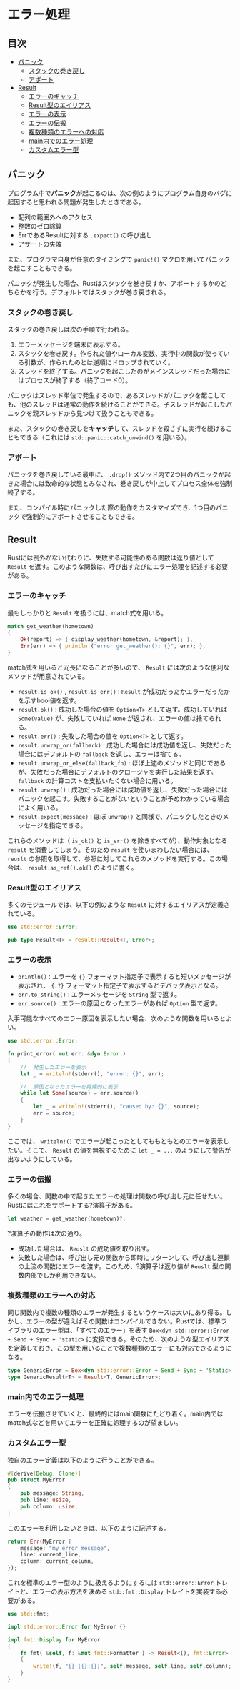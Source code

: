 # エラー処理


## 目次

- [パニック](#パニック)
	- [スタックの巻き戻し](#スタックの巻き戻し)
	- [アボート](#アボート)
- [Result](#result)
	- [エラーのキャッチ](#エラーのキャッチ)
	- [Result型のエイリアス](#result型のエイリアス)
	- [エラーの表示](#エラーの表示)
	- [エラーの伝搬](#エラーの伝搬)
	- [複数種類のエラーへの対応](#複数種類のエラーへの対応)
	- [main内でのエラー処理](#main内でのエラー処理)
	- [カスタムエラー型](#カスタムエラー型)


## パニック

プログラム中で**パニック**が起こるのは、次の例のようにプログラム自身のバグに起因すると思われる問題が発生したときである。

- 配列の範囲外へのアクセス
- 整数のゼロ除算
- ErrであるResultに対する `.expect()` の呼び出し
- アサートの失敗

また、プログラマ自身が任意のタイミングで `panic!()` マクロを用いてパニックを起こすこともできる。

パニックが発生した場合、Rustはスタックを巻き戻すか、アボートするかのどちらかを行う。デフォルトではスタックが巻き戻される。

### スタックの巻き戻し

スタックの巻き戻しは次の手順で行われる。

1. エラーメッセージを端末に表示する。
1. スタックを巻き戻す。作られた値やローカル変数、実行中の関数が使っている引数が、作られたのとは逆順にドロップされていく。
1. スレッドを終了する。パニックを起こしたのがメインスレッドだった場合にはプロセスが終了する（終了コード0）。

パニックはスレッド単位で発生するので、あるスレッドがパニックを起こしても、他のスレッドは通常の動作を続けることができる。子スレッドが起こしたパニックを親スレッドから見つけて扱うこともできる。

また、スタックの巻き戻しを**キャッチ**して、スレッドを殺さずに実行を続けることもできる（これには `std::panic::catch_unwind()` を用いる）。

### アボート

パニックを巻き戻している最中に、 `.drop()` メソッド内で2つ目のパニックが起きた場合には致命的な状態とみなされ、巻き戻しが中止してプロセス全体を強制終了する。

また、コンパイル時にパニックした際の動作をカスタマイズでき、1つ目のパニックで強制的にアボートさせることもできる。


## Result

Rustには例外がない代わりに、失敗する可能性のある関数は返り値として `Result` を返す。このような関数は、呼び出すたびにエラー処理を記述する必要がある。

### エラーのキャッチ

最もしっかりと `Result` を扱うには、match式を用いる。

```rust
match get_weather(hometown)
{
	Ok(report) => { display_weather(hometown, &report); },
	Err(err) => { println!("error get_weather(): {}", err); },
}
```

match式を用いると冗長になることが多いので、 `Result` には次のような便利なメソッドが用意されている。

- `result.is_ok()` , `result.is_err()` : `Result` が成功だったかエラーだったかを示すbool値を返す。
- `result.ok()` : 成功した場合の値を `Option<T>` として返す。成功していれば `Some(value)` が、失敗していれば `None` が返され、エラーの値は捨てられる。
- `result.err()` : 失敗した場合の値を `Option<T>` として返す。
- `result.unwrap_or(fallback)` : 成功した場合には成功値を返し、失敗だった場合にはデフォルトの `fallback` を返し、エラーは捨てる。
- `result.unwrap_or_else(fallback_fn)` : ほぼ上述のメソッドと同じであるが、失敗だった場合にデフォルトのクロージャを実行した結果を返す。 `fallback` の計算コストを支払いたくない場合に用いる。
- `result.unwrap()` : 成功だった場合には成功値を返し、失敗だった場合にはパニックを起こす。失敗することがないということが予めわかっている場合によく用いる。
- `result.expect(message)` : ほぼ `unwrap()` と同様で、パニックしたときのメッセージを指定できる。

これらのメソッドは（ `is_ok()` と `is_err()` を除きすべてが）、動作対象となる `result` を消費してしまう。そのため `result` を使いまわしたい場合には、 `reuslt` の参照を取得して、参照に対してこれらのメソッドを実行する。この場合は、 `result.as_ref().ok()` のように書く。

### Result型のエイリアス

多くのモジュールでは、以下の例のような `Result` に対するエイリアスが定義されている。

```rust
use std::error::Error;

pub type Result<T> = result::Result<T, Error>;
```

### エラーの表示

- `println()` : エラーを `{}` フォーマット指定子で表示すると短いメッセージが表示され、 `{:?}` フォーマット指定子で表示するとデバッグ表示となる。
- `err.to_string()` : エラーメッセージを `String` 型で返す。
- `err.source()` : エラーの原因となったエラーがあれば `Option` 型で返す。

入手可能なすべてのエラー原因を表示したい場合、次のような関数を用いるとよい。

```rust
use std::error::Error;

fn print_error( mut err: &dyn Error )
{
	//	発生したエラーを表示
	let _ = writeln!(stderr(), "error: {}", err);

	//	原因となったエラーを再帰的に表示
	while let Some(source) = err.source()
	{
		let _ = writeln!(stderr(), "caused by: {}", source);
		err = source;
	}
}
```

ここでは、 `writeln!()` でエラーが起こったとしてももともとのエラーを表示したい。そこで、 `Result` の値を無視するために `let _ = ...` のようにして警告が出ないようにしている。

### エラーの伝搬

多くの場合、関数の中で起きたエラーの処理は関数の呼び出し元に任せたい。Rustにはこれをサポートする?演算子がある。

```rust
let weather = get_weather(hometown)?;
```

?演算子の動作は次の通り。

- 成功した場合は、 `Reuslt` の成功値を取り出す。
- 失敗した場合は、呼び出し元の関数から即時にリターンして、呼び出し連鎖の上流の関数にエラーを渡す。このため、?演算子は返り値が `Reuslt` 型の関数内部でしか利用できない。

### 複数種類のエラーへの対応

同じ関数内で複数の種類のエラーが発生するというケースは大いにあり得る。しかし、エラーの型が違えばその関数はコンパイルできない。Rustでは、標準ライブラリのエラー型は、「すべてのエラー」を表す `Box<dyn std::error::Error + Send + Sync + 'static>` に変換できる。そのため、次のような型エイリアスを定義しておき、この型を用いることで複数種類のエラーにも対応できるようになる。

```rust
type GenericError = Box<dyn std::error::Error + Send + Sync + 'Static>;
type GenericResult<T> = Result<T, GenericError>;
```

### main内でのエラー処理

エラーを伝搬させていくと、最終的にはmain関数にたどり着く。main内ではmatch式などを用いてエラーを正確に処理するのが望ましい。

### カスタムエラー型

独自のエラー定義は以下のように行うことができる。

```rust
#[derive(Debug, Clone)]
pub struct MyError
{
	pub message: String,
	pub line: usize,
	pub column: usize,
}
```

このエラーを利用したいときは、以下のように記述する。

```rust
return Err(MyError {
	message: "my error message",
	line: current_line,
	column: current_column,
});
```

これを標準のエラー型のように扱えるようにするには `std::error::Error` トレイトと、エラーの表示方法を決める `std::fmt::Display` トレイトを実装する必要がある。

```rust
use std::fmt;

impl std::error::Error for MyError {}

impl fmt::Display for MyError
{
	fn fmt( &self, f: &mut fmt::Formatter ) -> Result<(), fmt::Error>
	{
		write!(f, "{} ({}:{})", self.message, self.line, self.column);
	}
}
```
